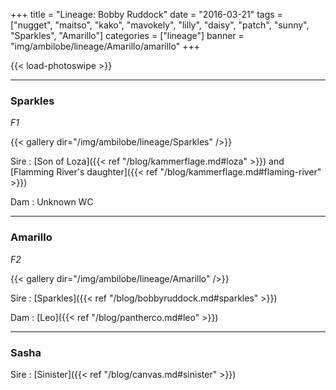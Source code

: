 +++
title = "Lineage: Bobby Ruddock"
date = "2016-03-21"
tags = ["nugget", "maitso", "kako", "mavokely", "lilly", "daisy", "patch", "sunny", "Sparkles", "Amarillo"]
categories = ["lineage"]
banner = "img/ambilobe/lineage/Amarillo/amarillo"
+++

{{< load-photoswipe >}}

---

### Sparkles
*F1*

{{< gallery dir="/img/ambilobe/lineage/Sparkles" />}}

Sire
: [Son of Loza]({{< ref "/blog/kammerflage.md#loza" >}}) and [Flamming River's daughter]({{< ref "/blog/kammerflage.md#flaming-river" >}})

Dam
: Unknown WC

---

### Amarillo
*F2*

{{< gallery dir="/img/ambilobe/lineage/Amarillo" />}}

Sire
: [Sparkles]({{< ref "/blog/bobbyruddock.md#sparkles" >}})

Dam
: [Leo]({{< ref "/blog/pantherco.md#leo" >}})

---

### Sasha

Sire
: [Sinister]({{< ref "/blog/canvas.md#sinister" >}})